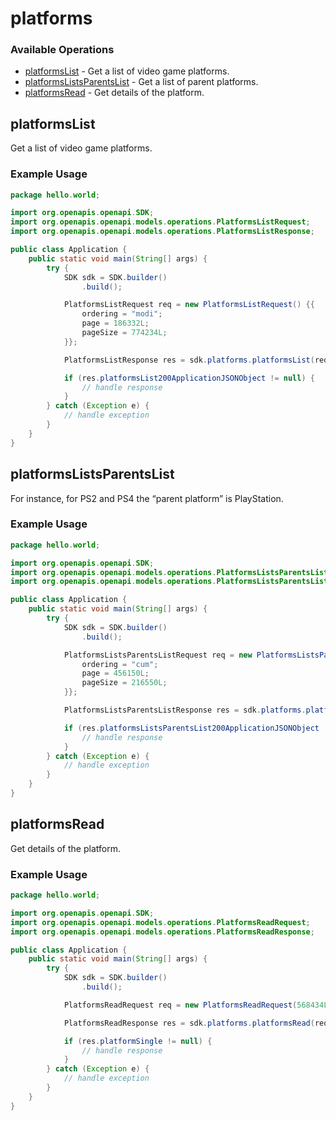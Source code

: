 # platforms

### Available Operations

* [platformsList](#platformslist) - Get a list of video game platforms.
* [platformsListsParentsList](#platformslistsparentslist) - Get a list of parent platforms.
* [platformsRead](#platformsread) - Get details of the platform.

## platformsList

Get a list of video game platforms.

### Example Usage

```java
package hello.world;

import org.openapis.openapi.SDK;
import org.openapis.openapi.models.operations.PlatformsListRequest;
import org.openapis.openapi.models.operations.PlatformsListResponse;

public class Application {
    public static void main(String[] args) {
        try {
            SDK sdk = SDK.builder()
                .build();

            PlatformsListRequest req = new PlatformsListRequest() {{
                ordering = "modi";
                page = 186332L;
                pageSize = 774234L;
            }};            

            PlatformsListResponse res = sdk.platforms.platformsList(req);

            if (res.platformsList200ApplicationJSONObject != null) {
                // handle response
            }
        } catch (Exception e) {
            // handle exception
        }
    }
}
```

## platformsListsParentsList

For instance, for PS2 and PS4 the “parent platform” is PlayStation.

### Example Usage

```java
package hello.world;

import org.openapis.openapi.SDK;
import org.openapis.openapi.models.operations.PlatformsListsParentsListRequest;
import org.openapis.openapi.models.operations.PlatformsListsParentsListResponse;

public class Application {
    public static void main(String[] args) {
        try {
            SDK sdk = SDK.builder()
                .build();

            PlatformsListsParentsListRequest req = new PlatformsListsParentsListRequest() {{
                ordering = "cum";
                page = 456150L;
                pageSize = 216550L;
            }};            

            PlatformsListsParentsListResponse res = sdk.platforms.platformsListsParentsList(req);

            if (res.platformsListsParentsList200ApplicationJSONObject != null) {
                // handle response
            }
        } catch (Exception e) {
            // handle exception
        }
    }
}
```

## platformsRead

Get details of the platform.

### Example Usage

```java
package hello.world;

import org.openapis.openapi.SDK;
import org.openapis.openapi.models.operations.PlatformsReadRequest;
import org.openapis.openapi.models.operations.PlatformsReadResponse;

public class Application {
    public static void main(String[] args) {
        try {
            SDK sdk = SDK.builder()
                .build();

            PlatformsReadRequest req = new PlatformsReadRequest(568434L);            

            PlatformsReadResponse res = sdk.platforms.platformsRead(req);

            if (res.platformSingle != null) {
                // handle response
            }
        } catch (Exception e) {
            // handle exception
        }
    }
}
```

